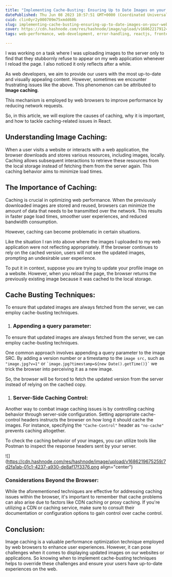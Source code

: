 ```yaml
---
title: "Implementing Cache-Busting: Ensuring Up to Date Images on your Web application"
datePublished: Thu Jun 08 2023 10:57:51 GMT+0000 (Coordinated Universal Time)
cuid: clin0yr2y000709m75xmdd60b
slug: implementing-cache-busting-ensuring-up-to-date-images-on-your-web-application
cover: https://cdn.hashnode.com/res/hashnode/image/upload/v1686221791243/9d267c67-a02e-45cc-9c77-a88f0564843a.png
tags: web-performance, web-development, error-handling, reactjs, frontend-development

---
```


I was working on a task where I was uploading images to the server only to find that they stubbornly refuse to appear on my web application whenever I reload the page. I also noticed it only reflects after a while.

As web developers, we aim to provide our users with the most up-to-date and visually appealing content. However, sometimes we encounter frustrating issues like the above. This phenomenon can be attributed to **Image caching**.

This mechanism is employed by web browsers to improve performance by reducing network requests.

So, in this article, we will explore the causes of caching, why it is important, and how to tackle caching-related issues in React.

## Understanding Image Caching:

When a user visits a website or interacts with a web application, the browser downloads and stores various resources, including images, locally. Caching allows subsequent interactions to retrieve these resources from the local storage instead of fetching them from the server again. This caching behavior aims to minimize load times.

## The Importance of Caching:

Caching is crucial in optimizing web performance. When the previously downloaded images are stored and reused, browsers can minimize the amount of data that needs to be transmitted over the network. This results in faster page load times, smoother user experiences, and reduced bandwidth consumption.

However, caching can become problematic in certain situations.

Like the situation I ran into above where the images I uploaded to my web application were not reflecting appropriately. If the browser continues to rely on the cached version, users will not see the updated images, prompting an undesirable user experience.

To put it in context, suppose you are trying to update your profile image on a website. However, when you reload the page, the browser returns the previously existing image because it was cached to the local storage.

## Cache Busting Techniques:

To ensure that updated images are always fetched from the server, we can employ cache-busting techniques.

1. ### Appending a query parameter:
    

To ensure that updated images are always fetched from the server, we can employ cache-busting techniques.

One common approach involves appending a query parameter to the image SRC. By adding a version number or a timestamp to the `image src,` such as `"image.jpg?v=1"` or `` `image.jpg?timestamp=${new Date().getTime()}` `` we trick the browser into perceiving it as a new image.

So, the browser will be forced to fetch the updated version from the server instead of relying on the cached copy.

1. ### Server-Side Caching Control:
    

Another way to combat image caching issues is by controlling caching behavior through server-side configuration. Setting appropriate cache-control headers instructs the browser on how long it should cache the images. For instance, specifying the `"Cache-Control"` header as `"no-cache"` prevents caching altogether.

To check the caching behavior of your images, you can utilize tools like Postman to inspect the response headers sent by your server.

![](https://cdn.hashnode.com/res/hashnode/image/upload/v1686219675259/7d2fa1ab-01c1-4237-a930-de8af17f3376.png align="center")

### Considerations Beyond the Browser:

While the aforementioned techniques are effective for addressing caching issues within the browser, it's important to remember that cache problems can also arise due to factors like CDN caching or proxy caching. If you're utilizing a CDN or caching service, make sure to consult their documentation or configuration options to gain control over cache control.

## Conclusion:

Image caching is a valuable performance optimization technique employed by web browsers to enhance user experiences. However, it can pose challenges when it comes to displaying updated images on our websites or applications. So knowing when to implement cache-busting techniques helps to override these challenges and ensure your users have up-to-date experiences on the web.